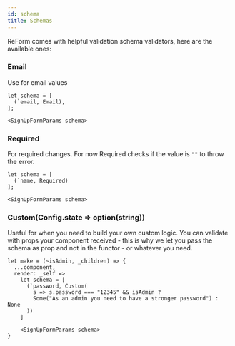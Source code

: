```yaml
---
id: schema
title: Schemas
---
```


ReForm comes with helpful validation schema validators, here are the available ones:

### Email
Use for email values
```reason
let schema = [
  (`email, Email),
];

<SignUpFormParams schema>
```

### Required
For required changes. For now Required checks if the value is `""` to throw the error.
```reason
let schema = [
  (`name, Required)
];

<SignUpFormParams schema>
```

### Custom(Config.state => option(string))
Useful for when you need to build your own custom logic. 
You can validate with props your component received - this is why we let you pass the schema as prop and not in the functor - or whatever you need.

```reason
let make = (~isAdmin, _children) => {
  ...component,
  render: _self =>
    let schema = [
      (`password, Custom(
        s => s.password === "12345" && isAdmin ?
        Some("As an admin you need to have a stronger password") : None
      ))
    ]

    <SignUpFormParams schema>
}
```
